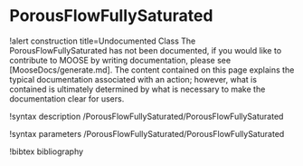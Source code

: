 <!-- MOOSE Documentation Stub: Remove this when content is added. -->

# PorousFlowFullySaturated

!alert construction title=Undocumented Class
The PorousFlowFullySaturated has not been documented, if you would like to contribute to MOOSE by writing
documentation, please see [MooseDocs/generate.md]. The content contained on this page explains the typical
documentation associated with an action; however, what is contained is ultimately determined by what
is necessary to make the documentation clear for users.

!syntax description /PorousFlowFullySaturated/PorousFlowFullySaturated

!syntax parameters /PorousFlowFullySaturated/PorousFlowFullySaturated

!bibtex bibliography
